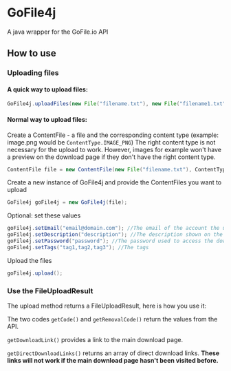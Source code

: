 # GoFile4j
A java wrapper for the GoFile.io API

## How to use

### Uploading files

#### A quick way to upload files:
```java
GoFile4j.uploadFiles(new File("filename.txt"), new File("filename1.txt"));
```

#### Normal way to upload files:
Create a ContentFile - a file and the corresponding content type (example: image.png would be ```ContentType.IMAGE_PNG```)
The right content type is not necessary for the upload to work. However, images for example won't have a preview on the download page if they don't have the right content type.
```java
ContentFile file = new ContentFile(new File("filename.txt"), ContentType.TEXT_PLAIN);
```
Create a new instance of GoFile4j and provide the ContentFiles you want to upload
```java
GoFile4j goFile4j = new GoFile4j(file);
```
Optional: set these values
```java
goFile4j.setEmail("email@domain.com"); //The email of the account the upload should be associated with (= manage uploads)
goFile4j.setDescription("description"); //The description shown on the download page
goFile4j.setPassword("password"); //The password used to access the download page
goFile4j.setTags("tag1,tag2,tag3"); //The tags
```
Upload the files
```java
goFile4j.upload();
```

### Use the FileUploadResult
The upload method returns a FileUploadResult, here is how you use it:

The two codes ```getCode()``` and ```getRemovalCode()``` return the values from the API.

```getDownloadLink()``` provides a link to the main download page.

```getDirectDownloadLinks()``` returns an array of direct download links. **These links will not work if the main download page hasn't been visited before.**

